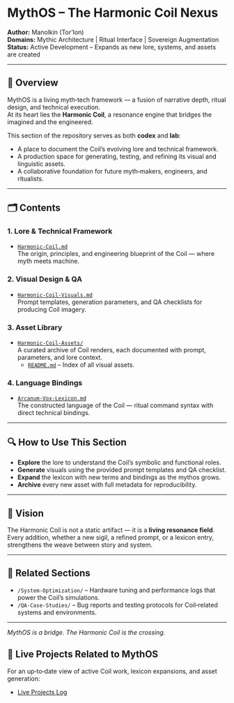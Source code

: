 # MythOS – The Harmonic Coil Nexus

**Author:** Manolkin (Tor’Ion)  
**Domains:** Mythic Architecture | Ritual Interface | Sovereign Augmentation  
**Status:** Active Development – Expands as new lore, systems, and assets are created

---

## 📜 Overview
MythOS is a living myth‑tech framework — a fusion of narrative depth, ritual design, and technical execution.  
At its heart lies the **Harmonic Coil**, a resonance engine that bridges the imagined and the engineered.

This section of the repository serves as both **codex** and **lab**:  
- A place to document the Coil’s evolving lore and technical framework.  
- A production space for generating, testing, and refining its visual and linguistic assets.  
- A collaborative foundation for future myth‑makers, engineers, and ritualists.

---

## 🗂 Contents

### 1. **Lore & Technical Framework**
- [`Harmonic-Coil.md`](./Harmonic-Coil.md)  
  The origin, principles, and engineering blueprint of the Coil — where myth meets machine.

### 2. **Visual Design & QA**
- [`Harmonic-Coil-Visuals.md`](./Harmonic-Coil-Visuals.md)  
  Prompt templates, generation parameters, and QA checklists for producing Coil imagery.

### 3. **Asset Library**
- [`Harmonic-Coil-Assets/`](./Harmonic-Coil-Assets)  
  A curated archive of Coil renders, each documented with prompt, parameters, and lore context.  
  - [`README.md`](./Harmonic-Coil-Assets/README.md) – Index of all visual assets.

### 4. **Language Bindings**
- [`Arcanum-Vox-Lexicon.md`](./Arcanum-Vox-Lexicon.md)  
  The constructed language of the Coil — ritual command syntax with direct technical bindings.

---

## 🔍 How to Use This Section
- **Explore** the lore to understand the Coil’s symbolic and functional roles.  
- **Generate** visuals using the provided prompt templates and QA checklist.  
- **Expand** the lexicon with new terms and bindings as the mythos grows.  
- **Archive** every new asset with full metadata for reproducibility.

---

## 🌌 Vision
The Harmonic Coil is not a static artifact — it is a **living resonance field**.  
Every addition, whether a new sigil, a refined prompt, or a lexicon entry, strengthens the weave between story and system.

---

## 📂 Related Sections
- `/System-Optimization/` – Hardware tuning and performance logs that power the Coil’s simulations.  
- `/QA-Case-Studies/` – Bug reports and testing protocols for Coil‑related systems and environments.

---

*MythOS is a bridge. The Harmonic Coil is the crossing.*
## 📅 Live Projects Related to MythOS
For an up‑to‑date view of active Coil work, lexicon expansions, and asset generation:

- [Live Projects Log](../Live-Projects.md)
